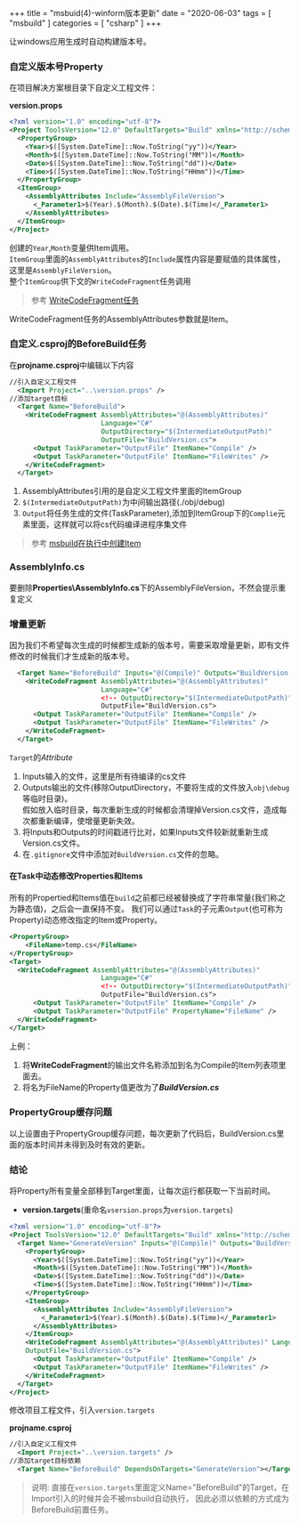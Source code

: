 +++
title = "msbuid(4)-winform版本更新"
date = "2020-06-03"
tags = [ "msbuild" ]
categories = [ "csharp" ]
+++

让windows应用生成时自动构建版本号。
<!--more-->

### 自定义版本号Property
在项目解决方案根目录下自定义工程文件：

**version.props**
```xml
<?xml version="1.0" encoding="utf-8"?>
<Project ToolsVersion="12.0" DefaultTargets="Build" xmlns="http://schemas.microsoft.com/developer/msbuild/2003">
  <PropertyGroup>
    <Year>$([System.DateTime]::Now.ToString("yy"))</Year>
    <Month>$([System.DateTime]::Now.ToString("MM"))</Month>
    <Date>$([System.DateTime]::Now.ToString("dd"))</Date>
    <Time>$([System.DateTime]::Now.ToString("HHmm"))</Time>
  </PropertyGroup>
  <ItemGroup>
	<AssemblyAttributes Include="AssemblyFileVersion">
	  <_Parameter1>$(Year).$(Month).$(Date).$(Time)</_Parameter1>
	</AssemblyAttributes>
  </ItemGroup>
</Project>
```

创建的`Year`,`Month`变量供Item调用。  
`ItemGroup`里面的`AssemblyAttributes`的`Include`属性内容是要赋值的具体属性，这里是`AssemblyFileVersion`。  
整个`ItemGroup`供下文的`WriteCodeFragment`任务调用

> 参考 [WriteCodeFragment任务](https://docs.microsoft.com/zh-cn/visualstudio/msbuild/writecodefragment-task?view=vs-2015)

WriteCodeFragment任务的AssemblyAttributes参数就是Item。

### 自定义.csproj的BeforeBuild任务
在**projname.csproj**中编辑以下内容
```xml
//引入自定义工程文件
  <Import Project="..\version.props" />
//添加target目标
  <Target Name="BeforeBuild">
    <WriteCodeFragment AssemblyAttributes="@(AssemblyAttributes)"
                       Language="C#"
                       OutputDirectory="$(IntermediateOutputPath)"
                       OutputFile="BuildVersion.cs">
      <Output TaskParameter="OutputFile" ItemName="Compile" />
      <Output TaskParameter="OutputFile" ItemName="FileWrites" />
    </WriteCodeFragment>
  </Target>
```

1. AssemblyAttributes引用的是自定义工程文件里面的ItemGroup
2. `$(IntermediateOutputPath)`为中间输出路径(./obj/debug)
3. `Output`将任务生成的文件(TaskParameter),添加到ItemGroup下的`Complie`元素里面，这样就可以将cs代码编译进程序集文件
> 参考 [msbuild在执行中创建Item](https://docs.microsoft.com/zh-cn/visualstudio/msbuild/msbuild-items?view=vs-2015)
### AssemblyInfo.cs
要删除**Properties\AssemblyInfo.cs**下的AssemblyFileVersion，不然会提示重复定义

### 增量更新
因为我们不希望每次生成的时候都生成新的版本号，需要采取增量更新，即有文件修改的时候我们才生成新的版本号。
```xml
  <Target Name="BeforeBuild" Inputs="@(Compile)" Outputs="BuildVersion.cs">
    <WriteCodeFragment AssemblyAttributes="@(AssemblyAttributes)"
                       Language="C#"
                       <!-- OutputDirectory="$(IntermediateOutputPath)" --> //删除此行
                       OutputFile="BuildVersion.cs">
      <Output TaskParameter="OutputFile" ItemName="Compile" />
      <Output TaskParameter="OutputFile" ItemName="FileWrites" />
    </WriteCodeFragment>
  </Target>
```

`Target`的*Attribute*  

1. Inputs输入的文件，这里是所有待编译的cs文件
2. Outputs输出的文件(移除OutputDirectory，不要将生成的文件放入`obj\debug`等临时目录)。  
假如放入临时目录，每次重新生成的时候都会清理掉Version.cs文件，造成每次都重新编译，使增量更新失效。
3. 将Inputs和Outputs的时间戳进行比对，如果Inputs文件较新就重新生成Version.cs文件。
4. 在`.gitignore`文件中添加对`BuildVersion.cs`文件的忽略。

#### 在Task中动态修改Properties和Items
所有的Propertied和Items值在`build`之前都已经被替换成了字符串常量(我们称之为静态值)，之后会一直保持不变。
我们可以通过`Task`的子元素`Output`(也可称为Property)动态修改指定的Item或Property。

```xml
<PropertyGroup>
	<FileName>temp.cs</FileName>
</PropertyGroup>
<Target>
  <WriteCodeFragment AssemblyAttributes="@(AssemblyAttributes)"
                       Language="C#"
                       <!-- OutputDirectory="$(IntermediateOutputPath)" --> //删除此行
                       OutputFile="BuildVersion.cs">
      <Output TaskParameter="OutputFile" ItemName="Compile" />
      <Output TaskParameter="OutputFile" PropertyName="FileName" />
  </WriteCodeFragment>
</Target>
```

上例：

1. 将**WriteCodeFragment**的输出文件名称添加到名为Compile的Item列表项里面去。
2. 将名为FileName的Property值更改为了***BuildVersion.cs***

### PropertyGroup缓存问题
以上设置由于PropertyGroup缓存问题，每次更新了代码后，BuildVersion.cs里面的版本时间并未得到及时有效的更新。
### 结论
将Property所有变量全部移到Target里面，让每次运行都获取一下当前时间。

- **version.targets**(重命名`vsersion.props`为`version.targets`)
```xml
<?xml version="1.0" encoding="utf-8"?>
<Project ToolsVersion="12.0" DefaultTargets="Build" xmlns="http://schemas.microsoft.com/developer/msbuild/2003">
  <Target Name="GenerateVersion" Inputs="@(Compile)" Outputs="BuildVersion.cs">
    <PropertyGroup>
      <Year>$([System.DateTime]::Now.ToString("yy"))</Year>
      <Month>$([System.DateTime]::Now.ToString("MM"))</Month>
      <Date>$([System.DateTime]::Now.ToString("dd"))</Date>
      <Time>$([System.DateTime]::Now.ToString("HHmm"))</Time>
    </PropertyGroup>
    <ItemGroup>
      <AssemblyAttributes Include="AssemblyFileVersion">
        <_Parameter1>$(Year).$(Month).$(Date).$(Time)</_Parameter1>
      </AssemblyAttributes>
    </ItemGroup>
    <WriteCodeFragment AssemblyAttributes="@(AssemblyAttributes)" Language="C#" 
    OutputFile="BuildVersion.cs">
      <Output TaskParameter="OutputFile" ItemName="Compile" />
      <Output TaskParameter="OutputFile" ItemName="FileWrites" />
    </WriteCodeFragment>
  </Target>
</Project>
```
修改项目工程文件，引入`version.targets`

**projname.csproj**
```xml
//引入自定义工程文件
  <Import Project="..\version.targets" />
//添加target目标依赖
  <Target Name="BeforeBuild" DependsOnTargets="GenerateVersion"></Target>
```

> 说明: 直接在`version.targets`里面定义Name="BeforeBuild"的Target，在Import引入的时候并会不被msbuild自动执行，
因此必须以依赖的方式成为BeforeBuild前置任务。
